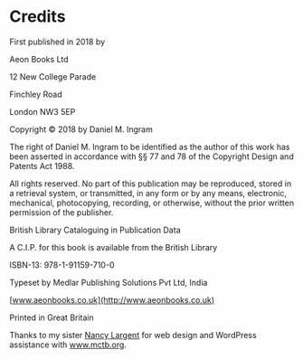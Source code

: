 

# Credits



First published in 2018 by

Aeon Books Ltd

12 New College Parade

Finchley Road

London NW3 5EP

Copyright © 2018 by Daniel M. Ingram

The right of Daniel M. Ingram to be identified as the author of this work has been asserted in accordance with §§ 77 and 78 of the Copyright Design and Patents Act 1988.

All rights reserved. No part of this publication may be reproduced, stored in a retrieval system, or transmitted, in any form or by any means, electronic, mechanical, photocopying, recording, or otherwise, without the prior written permission of the publisher.

British Library Cataloguing in Publication Data

A C.I.P. for this book is available from the British Library

ISBN-13: 978-1-91159-710-0

Typeset by Medlar Publishing Solutions Pvt Ltd, India

[www.aeonbooks.co.uk](http://www.aeonbooks.co.uk)

Printed in Great Britain

Thanks to my sister [Nancy Largent](http://www.largentcreative.com) for web design and WordPress assistance with www.mctb.org.